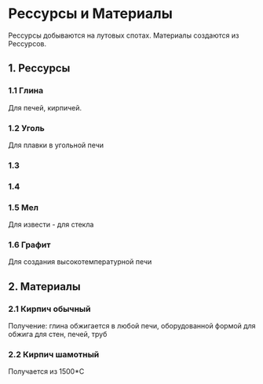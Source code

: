 # Рессурсы и Материалы
Рессурсы добываются на лутовых спотах. Материалы создаются из Рессурсов.

## 1. Рессурсы  
### 1.1 Глина
Для печей, кирпичей.
### 1.2 Уголь
Для плавки в угольной печи
### 1.3
### 1.4
### 1.5 Мел
Для извести - для стекла
### 1.6 Графит
Для создания высокотемпературной печи

## 2. Материалы
### 2.1 Кирпич обычный
Получение: глина обжигается в любой печи, оборудованной формой для обжига
для стен, печей, труб
### 2.2 Кирпич шамотный
Получается из 1500*С
